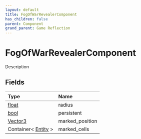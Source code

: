 ```yaml
---
layout: default
title: FogOfWarRevealerComponent
has_children: false
parent: Component
grand_parent: Game Reflection
---
```

# FogOfWarRevealerComponent
Description 

## Fields

| Type | Name |
|:----------|:--------------|
| [float](/riftbreaker-wiki/docs/game-reflection/components/float/) | radius |
| [bool](/riftbreaker-wiki/docs/game-reflection/components/bool/) | persistent |
| [Vector3](/riftbreaker-wiki/docs/game-reflection/classes/vector3/) | marked_position |
| Container< [Entity](/riftbreaker-wiki/docs/game-reflection/classes/entity/) > | marked_cells |

